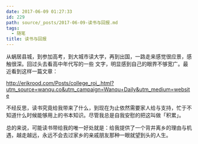 ```yaml
---
date: 2017-06-09 01:27:33
id: 229
path: source/_posts/2017-06-09-读书与回报.md
tags:
  - 随笔
title: 读书与回报
---
```


从蜗居县城，到参加高考，到大城市读大学，再到出国，一路走来感觉很应景，感触很深。回过头去看高中年代写的一些
文字，明显感到自己的眼界不够宽广。最近看到这样一篇文章：

http://erikrood.com/Posts/college_roi_.html?utm_source=wanqu.co&utm_campaign=Wanqu+Daily&utm_medium=website

不经反思，读书究竟给我带来了什么，到现在为止依然需要家人给与支持，忙于不知道什么时候能够用上的书本知识。尽管我总是自我安慰的把这叫做「积累」。

总的来说，可能读书带给我的唯一好处就是：给我提供了一个背井离乡的理由与机遇，越走越远，永远不会去过家乡的亲戚朋友那种一眼就望到头的人生。